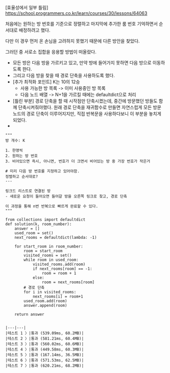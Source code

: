[효율성에서 일부 틀림] https://school.programmers.co.kr/learn/courses/30/lessons/64063

처음에는 원하는 방 번호를 기준으로 정렬하고 마지막에 추가한 룸 번호 기억하면서 순서대로 배정하려고 했다.

다만 이 경우 먼저 온 손님을 고려하지 못했기 때문에 다른 방안을 찾았다.

그러던 중 서로소 집합을 응용할 방법이 떠올랐다.
- 모든 방은 다음 방을 가르키고 있고, 만약 방에 들어가지 못하면 다음 방으로 이동하도록 한다.
- 그리고 다음 방을 찾을 때 경로 단축을 사용하도록 했다.
- [추가 최적화 포인트] K는 10의 12승
	- 사용 가능한 방 목록 -> 이미 사용중인 방 목록
	- 다음 노드 배열 -> N+1을 가르킬 때에는 defaultdict으로 처리
- [틀린 부분] 경로 단축을 할 때 시작점만 단축시켰는데, 중간에 방문했던 방들도 함께 단축시켜줘야했다. 원래 경로 단축을 재귀함수로 만들면 자연스럽게 모든 방문 노드의 경로 단축이 이루어지지만, 직접 반복문을 사용하다보니 이 부분을 놓치게 되었다.
- 

```
"""
방 개수: K

1. 한명씩
2. 원하는 방 번호
3. 비어있으면 즉시, 아니면, 번호가 더 크면서 비어있는 방 중 가장 번호가 작은거

# 미리 다음 방 번호를 지정하고 있어야함.
정렬하고 순서대로?
--- 

링크드 리스트로 연결된 방
- 새로운 요청이 들어오면 들어갈 방을 오른쪽 링크로 찾고, 경로 단축

이 과정을 통해 n번 반복으로 빠르게 완료할 수 있다.
"""

from collections import defaultdict
def solution(k, room_number):
    answer = []
    used_room = set()
    next_rooms = defaultdict(lambda: -1)
    
    for start_room in room_number:
        room = start_room
        visited_rooms = set()
        while room in used_room:
            visited_rooms.add(room)
            if next_rooms[room] == -1:
                room = room + 1
            else:
                room = next_rooms[room]
        # 경로 단축
        for i in visited_rooms:
            next_rooms[i] = room+1
        used_room.add(room)
        answer.append(room)
        
    return answer
            
```

```
|---|---|
|테스트 1 〉|통과 (539.09ms, 60.2MB)|
|테스트 2 〉|통과 (581.21ms, 60.4MB)|
|테스트 3 〉|통과 (560.02ms, 60.6MB)|
|테스트 4 〉|통과 (449.58ms, 60.3MB)|
|테스트 5 〉|통과 (167.14ms, 36.5MB)|
|테스트 6 〉|통과 (571.53ms, 62.5MB)|
|테스트 7 〉|통과 (620.21ms, 68.2MB)|
```